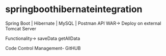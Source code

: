 # springboothibernateintegration

Spring Boot | Hibernate | MySQL | Postman API WAR-> Deploy on external Tomcat Server

Functionality-> saveData getAllData

Code Control Management- GitHUB

